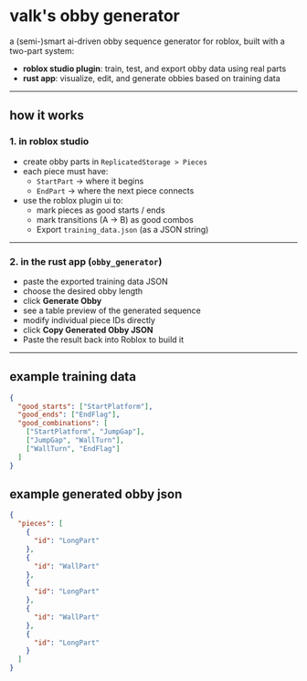# valk's obby generator

a (semi-)smart ai-driven obby sequence generator for roblox, built with a two-part system:

- **roblox studio plugin**: train, test, and export obby data using real parts
- **rust app**: visualize, edit, and generate obbies based on training data

---

## how it works

### 1. in roblox studio

- create obby parts in `ReplicatedStorage > Pieces`
- each piece must have:
  - `StartPart` → where it begins
  - `EndPart` → where the next piece connects
- use the roblox plugin ui to:
  - mark pieces as good starts / ends
  - mark transitions (A → B) as good combos
  - Export `training_data.json` (as a JSON string)

---

### 2. in the rust app (`obby_generator`)

- paste the exported training data JSON
- choose the desired obby length
- click **Generate Obby**
- see a table preview of the generated sequence
- modify individual piece IDs directly
- click **Copy Generated Obby JSON**
- Paste the result back into Roblox to build it

---

## example training data
```json
{
  "good_starts": ["StartPlatform"],
  "good_ends": ["EndFlag"],
  "good_combinations": [
    ["StartPlatform", "JumpGap"],
    ["JumpGap", "WallTurn"],
    ["WallTurn", "EndFlag"]
  ]
}
```

## example generated obby json
```json
{
  "pieces": [
    {
      "id": "LongPart"
    },
    {
      "id": "WallPart"
    },
    {
      "id": "LongPart"
    },
    {
      "id": "WallPart"
    },
    {
      "id": "LongPart"
    }
  ]
}
```